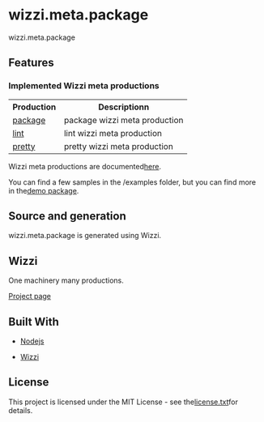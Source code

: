 # wizzi.meta.package

wizzi.meta.package

## Features
### Implemented Wizzi meta productions

<table>
<tr>
<th>Production</th>
<th>Descriptionn</th>
</tr>
<tr>
<td>
<a href https://github.com//wizzi.meta.package/tree/master/.wizzi/ittf/lib/wizzi/productions/package.wfproduction.ittf>package</a><td>package wizzi meta production</td>
</tr>
<tr>
<td>
<a href https://github.com//wizzi.meta.package/tree/master/.wizzi/ittf/lib/wizzi/productions/lint.wfproduction.ittf>lint</a><td>lint wizzi meta production</td>
</tr>
<tr>
<td>
<a href https://github.com//wizzi.meta.package/tree/master/.wizzi/ittf/lib/wizzi/productions/pretty.wfproduction.ittf>pretty</a><td>pretty wizzi meta production</td>
</tr>
</table>



<p>Wizzi meta productions are documented<a href="https://stfnbssl.github.io/wizzi/docs/wizziplugins.html">here</a>.</p>



<p>You can find a few samples in the /examples folder, but you can find more in the<a href="https://github.com/wizzifactory/wizzi/tree/master/packages/wizzi-demo/.wizzi/ittf/examples/advanced/plugins">demo package</a>.</p>

## Source and generation
wizzi.meta.package is generated using Wizzi.

## Wizzi

One machinery many productions.


<p><a href="https://stfnbssl.github.io/wizzi">Project page</a></p>

## Built With
* [Nodejs](https://nodejs.org)

* [Wizzi](https://github.com/stfnbssl/wizzi)


## License

<p>This project is licensed under the MIT License - see the<a href="license.txt">license.txt</a>for details.</p>

